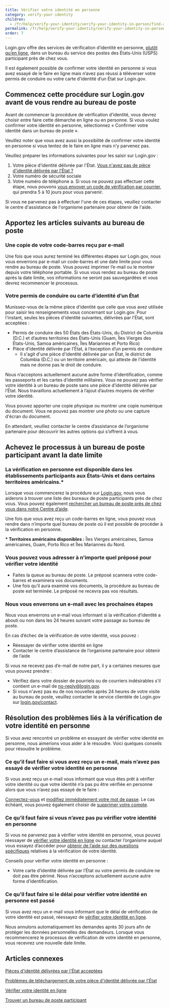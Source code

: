 ```yaml
---
title: Vérifier votre identité en personne
category: verify-your-identity
children:
  - /fr/help/verify-your-identity/verify-your-identity-in-person/find-a-participating-post-office/
permalink: /fr/help/verify-your-identity/verify-your-identity-in-person/
order: 7
---
```

Login.gov offre des services de vérification d’identité en personne, [plutôt qu’en ligne](/fr/help/verify-your-identity/how-to-verify-your-identity/), dans un bureau du service des postes des États-Unis (USPS) participant près de chez vous.

Il est également possible de confirmer votre identité en personne si vous avez essayé de le faire en ligne mais n’avez pas réussi à téléverser votre permis de conduire ou votre carte d’identité d’un État sur Login.gov.

## Commencez cette procédure sur Login.gov avant de vous rendre au bureau de poste 

Avant de commencer la procédure de vérification d’identité, vous devrez choisir entre faire cette démarche en ligne ou en personne. Si vous voulez confirmer votre identité en personne, sélectionnez « Confirmer votre identité dans un bureau de poste ».

Veuillez noter que vous avez aussi la possibilité de confirmer votre identité en personne si vous tentez de le faire en ligne mais n’y parvenez pas.

Veuillez préparer les informations suivantes pour les saisir sur Login.gov :

1. Votre pièce d'identité délivrée par l'État. [Vous n'avez pas de pièce d'identité délivrée par l'État ?](/fr/help/verify-your-identity/accepted-identification-documents/)
2. Votre numéro de sécurité sociale
3. Votre numéro de téléphone
   a. Si vous ne pouvez pas effectuer cette étape, nous pouvons [vous envoyer un code de vérification par courrier](/fr/help/verify-your-identity/verify-your-address-by-mail/), qui prendra 5 à 10 jours pour vous parvenir.

Si vous ne parvenez pas à effectuer l'une de ces étapes, veuillez contacter le centre d'assistance de l'organisme partenaire pour obtenir de l'aide.   

## Apportez les articles suivants au bureau de poste

### Une copie de votre code-barres reçu par e-mail

Une fois que vous aurez terminé les différentes étapes sur Login.gov, nous vous enverrons par e-mail un code-barres et une date limite pour vous rendre au bureau de poste. Vous pouvez imprimer l’e-mail ou le montrer depuis votre téléphone portable. Si vous vous rendez au bureau de poste après la date limite, vos informations ne seront pas sauvegardées et vous devrez recommencer le processus.  

### Votre permis de conduire ou carte d’identité d’un État

Munissez-vous de la même pièce d'identité que celle que vous avez utilisée pour saisir les renseignements vous concernant sur Login.gov. Pour l'instant, seules les pièces d'identité suivantes, délivrées par l'État, sont acceptées : 

* Permis de conduire des 50 États des États-Unis, du District de Columbia (D.C.) et d’autres territoires des États-Unis (Guam, Îles Vierges des États-Unis, Samoa américaines, Îles Mariannes et Porto Rico)
* Pièce d’identité délivrée par l’État, à l’exception d’un permis de conduire
  * Il s'agit d'une pièce d'identité délivrée par un État, le district de Columbia (D.C.) ou un territoire américain, qui atteste de l'identité mais ne donne pas le droit de conduire.

Nous n’acceptons actuellement aucune autre forme d’identification, comme les passeports et les cartes d’identité militaires. Vous ne pouvez pas vérifier votre identité à un bureau de poste sans une pièce d’identité délivrée par l’État. Nous travaillons actuellement à l’ajout d’autres moyens de vérifier votre identité.

Vous pouvez apporter une copie physique ou montrer une copie numérique du document. Vous ne pouvez pas montrer une photo ou une capture d'écran du document.

En attendant, veuillez contacter le centre d’assistance de l’organisme partenaire pour découvrir les autres options qui s’offrent à vous.

## Achevez le processus à un bureau de poste participant avant la date limite

### La vérification en personne est disponible dans les établissements participants aux États-Unis et dans certains territoires américains.\*

Lorsque vous commencerez la procédure sur [Login.gov](https://secure.login.gov/fr), nous vous aiderons à trouver une liste des bureaux de poste participants près de chez vous. Vous pouvez également [rechercher un bureau de poste près de chez vous dans notre Centre d’aide](/fr/help/verify-your-identity/verify-your-identity-in-person/find-a-participating-post-office/).

Une fois que vous avez reçu un code-barres en ligne, vous pouvez vous rendre dans n’importe quel bureau de poste où il est possible de procéder à la vérification en personne.

**\* Territoires américains disponibles :** Îles Vierges américaines, Samoa américaines, Guam, Porto Rico et Îles Mariannes du Nord.

### Vous pouvez vous adresser à n'importe quel préposé pour vérifier votre identité

* Faites la queue au bureau de poste. Le préposé scannera votre code-barres et examinera vos documents.
* Une fois qu’il aura examiné vos documents, la procédure au bureau de poste est terminée. Le préposé ne recevra pas vos résultats.

### Nous vous enverrons un e-mail avec les prochaines étapes

Nous vous enverrons un e-mail vous informant si la vérification d’identité a abouti ou non dans les 24 heures suivant votre passage au bureau de poste.

En cas d’échec de la vérification de votre identité, vous pouvez :

* Réessayer de vérifier votre identité en ligne
* Contacter le centre d’assistance de l’organisme partenaire pour obtenir de l’aide

Si vous ne recevez pas d’e-mail de notre part, il y a certaines mesures que vous pouvez prendre :

* Vérifiez dans votre dossier de pourriels ou de courriers indésirables s'il contient un e-mail de [no-reply@login.gov](mailto:no-reply@login.gov).
* Si vous n'avez pas eu de nos nouvelles après 24 heures de votre visite au bureau de poste, veuillez contacter le service clientèle de Login.gov sur [login.gov/contact](https://login.gov/contact). 

## Résolution des problèmes liés à la vérification de votre identité en personne

Si vous avez rencontré un problème en essayant de vérifier votre identité en personne, nous aimerions vous aider à le résoudre. Voici quelques conseils pour résoudre le problème. 

### Ce qu’il faut faire si vous avez reçu un e-mail, mais n’avez pas essayé de vérifier votre identité en personne

Si vous avez reçu un e-mail vous informant que vous êtes prêt à vérifier votre identité ou que votre identité n’a pas pu être vérifiée en personne alors que vous n’avez pas essayé de le faire : 

[Connectez-vous](https://secure.login.gov/fr) et [modifiez immédiatement votre mot de passe](/fr/help/manage-your-account/change-your-password/). Le cas échéant, vous pouvez également choisir de [supprimer votre compte](/fr/help/manage-your-account/delete-your-account/). 

### Ce qu’il faut faire si vous n’avez pas pu vérifier votre identité en personne

Si vous ne parvenez pas à vérifier votre identité en personne, vous pouvez réessayer de [vérifier votre identité en ligne](/fr/help/verify-your-identity/how-to-verify-your-identity/) ou contacter l’organisme auquel vous essayez d’accéder pour [obtenir de l’aide sur des questions spécifiques](/fr/help/specific-agencies/overview/) relatives à la vérification de votre identité.

Conseils pour vérifier votre identité en personne : 

* Votre carte d’identité délivrée par l’État ou votre permis de conduire ne doit pas être périmé. Nous n’acceptons actuellement aucune autre forme d’identification.

### Ce qu’il faut faire si le délai pour vérifier votre identité en personne est passé

Si vous avez reçu un e-mail vous informant que le délai de vérification de votre identité est passé, réessayez de [vérifier votre identité en ligne](/fr/help/verify-your-identity/how-to-verify-your-identity/). 

Nous annulons automatiquement les demandes après 30 jours afin de protéger les données personnelles des demandeurs. Lorsque vous recommencerez le processus de vérification de votre identité en personne, vous recevrez une nouvelle date limite. 

## Articles connexes

[Pièces d'identité délivrées par l'État acceptées](/fr/help/verify-your-identity/accepted-identification-documents/)

[Problèmes de téléchargement de votre pièce d'identité délivrée par l'État](/fr/help/verify-your-identity/how-to-add-images-of-your-state-issued-id/)

[Vérifier votre identité en ligne](/fr/help/verify-your-identity/how-to-verify-your-identity/)

[Trouver un bureau de poste participant](/fr/help/verify-your-identity/verify-your-identity-in-person/find-a-participating-post-office/)
